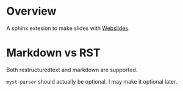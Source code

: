 # Overview

A sphinx extesion to make slides with [Webslides](https://webslides.tv/#slide=1).

# Markdown vs RST

Both restructuredtext and markdown are supported.

`myst-parser` should actually be optional.  I may make it optional later.